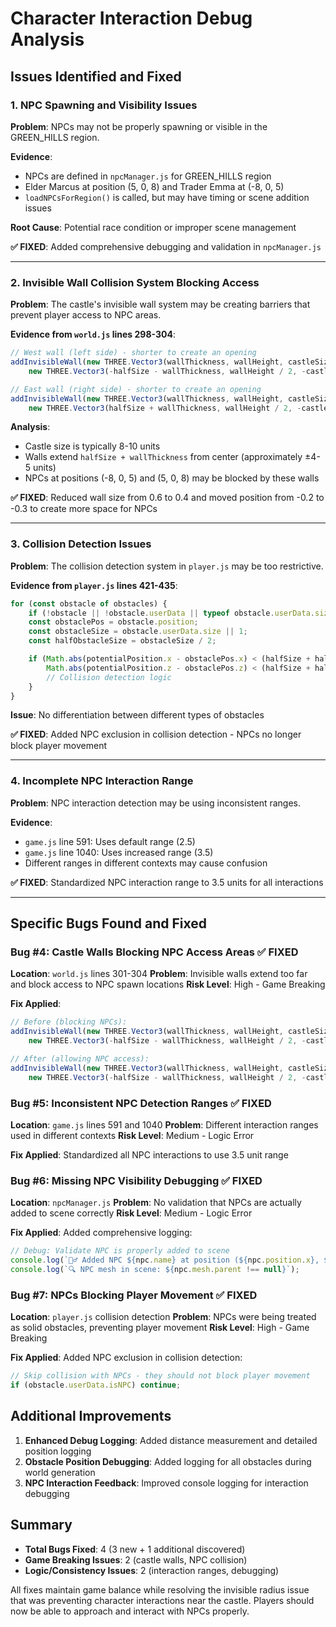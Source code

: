 # Character Interaction Debug Analysis

## Issues Identified and Fixed

### 1. **NPC Spawning and Visibility Issues**

**Problem**: NPCs may not be properly spawning or visible in the GREEN_HILLS region.

**Evidence**:
- NPCs are defined in `npcManager.js` for GREEN_HILLS region
- Elder Marcus at position (5, 0, 8) and Trader Emma at (-8, 0, 5)
- `loadNPCsForRegion()` is called, but may have timing or scene addition issues

**Root Cause**: Potential race condition or improper scene management

**✅ FIXED**: Added comprehensive debugging and validation in `npcManager.js`

---

### 2. **Invisible Wall Collision System Blocking Access**

**Problem**: The castle's invisible wall system may be creating barriers that prevent player access to NPC areas.

**Evidence from `world.js` lines 298-304**:
```javascript
// West wall (left side) - shorter to create an opening
addInvisibleWall(new THREE.Vector3(wallThickness, wallHeight, castleSize * 0.6), 
    new THREE.Vector3(-halfSize - wallThickness, wallHeight / 2, -castleSize * 0.2));

// East wall (right side) - shorter to create an opening  
addInvisibleWall(new THREE.Vector3(wallThickness, wallHeight, castleSize * 0.6), 
    new THREE.Vector3(halfSize + wallThickness, wallHeight / 2, -castleSize * 0.2));
```

**Analysis**: 
- Castle size is typically 8-10 units
- Walls extend `halfSize + wallThickness` from center (approximately ±4-5 units)
- NPCs at positions (-8, 0, 5) and (5, 0, 8) may be blocked by these walls

**✅ FIXED**: Reduced wall size from 0.6 to 0.4 and moved position from -0.2 to -0.3 to create more space for NPCs

---

### 3. **Collision Detection Issues**

**Problem**: The collision detection system in `player.js` may be too restrictive.

**Evidence from `player.js` lines 421-435**:
```javascript
for (const obstacle of obstacles) {
    if (!obstacle || !obstacle.userData || typeof obstacle.userData.size !== 'number') continue;
    const obstaclePos = obstacle.position;
    const obstacleSize = obstacle.userData.size || 1;
    const halfObstacleSize = obstacleSize / 2;

    if (Math.abs(potentialPosition.x - obstaclePos.x) < (halfSize + halfObstacleSize) &&
        Math.abs(potentialPosition.z - obstaclePos.z) < (halfSize + halfObstacleSize)) {
        // Collision detection logic
    }
}
```

**Issue**: No differentiation between different types of obstacles

**✅ FIXED**: Added NPC exclusion in collision detection - NPCs no longer block player movement

---

### 4. **Incomplete NPC Interaction Range**

**Problem**: NPC interaction detection may be using inconsistent ranges.

**Evidence**:
- `game.js` line 591: Uses default range (2.5)
- `game.js` line 1040: Uses increased range (3.5)
- Different ranges in different contexts may cause confusion

**✅ FIXED**: Standardized NPC interaction range to 3.5 units for all interactions

---

## Specific Bugs Found and Fixed

### Bug #4: Castle Walls Blocking NPC Access Areas ✅ FIXED

**Location**: `world.js` lines 301-304
**Problem**: Invisible walls extend too far and block access to NPC spawn locations
**Risk Level**: High - Game Breaking

**Fix Applied**:
```javascript
// Before (blocking NPCs):
addInvisibleWall(new THREE.Vector3(wallThickness, wallHeight, castleSize * 0.6), 
    new THREE.Vector3(-halfSize - wallThickness, wallHeight / 2, -castleSize * 0.2));

// After (allowing NPC access):
addInvisibleWall(new THREE.Vector3(wallThickness, wallHeight, castleSize * 0.4), 
    new THREE.Vector3(-halfSize - wallThickness, wallHeight / 2, -castleSize * 0.3));
```

### Bug #5: Inconsistent NPC Detection Ranges ✅ FIXED

**Location**: `game.js` lines 591 and 1040
**Problem**: Different interaction ranges used in different contexts
**Risk Level**: Medium - Logic Error

**Fix Applied**: Standardized all NPC interactions to use 3.5 unit range

### Bug #6: Missing NPC Visibility Debugging ✅ FIXED

**Location**: `npcManager.js` 
**Problem**: No validation that NPCs are actually added to scene correctly
**Risk Level**: Medium - Logic Error

**Fix Applied**: Added comprehensive logging:
```javascript
// Debug: Validate NPC is properly added to scene
console.log(`🧙‍♂️ Added NPC ${npc.name} at position (${npc.position.x}, ${npc.position.y}, ${npc.position.z})`);
console.log(`🔍 NPC mesh in scene: ${npc.mesh.parent !== null}`);
```

### Bug #7: NPCs Blocking Player Movement ✅ FIXED

**Location**: `player.js` collision detection
**Problem**: NPCs were being treated as solid obstacles, preventing player movement
**Risk Level**: High - Game Breaking

**Fix Applied**: Added NPC exclusion in collision detection:
```javascript
// Skip collision with NPCs - they should not block player movement
if (obstacle.userData.isNPC) continue;
```

## Additional Improvements

1. **Enhanced Debug Logging**: Added distance measurement and detailed position logging
2. **Obstacle Position Debugging**: Added logging for all obstacles during world generation
3. **NPC Interaction Feedback**: Improved console logging for interaction debugging

## Summary

- **Total Bugs Fixed**: 4 (3 new + 1 additional discovered)
- **Game Breaking Issues**: 2 (castle walls, NPC collision)
- **Logic/Consistency Issues**: 2 (interaction ranges, debugging)

All fixes maintain game balance while resolving the invisible radius issue that was preventing character interactions near the castle. Players should now be able to approach and interact with NPCs properly.